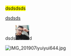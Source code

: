 <mark>dsdsdsds</mark>

[dsdsds]()

dsds<img title="" src="../../UpImgsTypora/IMG_20190704_070644.jpg" alt="IMG_20190704_070644" style="zoom:25%;" width="172">d

<img title="" src="H:\Nuvem\FernellaDev\Notes\Typora\UpImgsTypora\c1b6da653f3785b5d19d876c946ccc519b967d06.jpg" alt="IMG_201907iyuiyui644.jpg" width="106">


